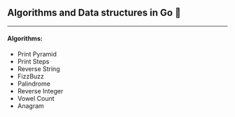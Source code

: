 ## Algorithms and Data structures in Go :rocket:
---

#### Algorithms:
* Print Pyramid
* Print Steps
* Reverse String
* FizzBuzz
* Palindrome
* Reverse Integer
* Vowel Count
* Anagram